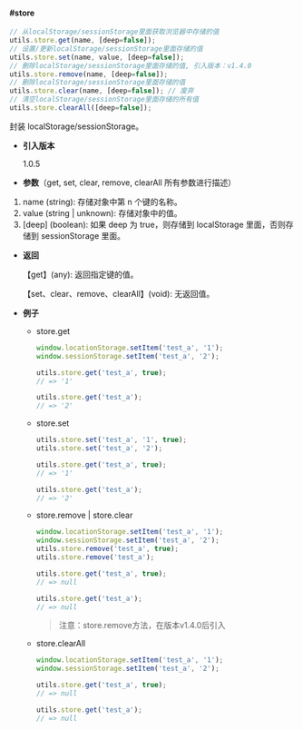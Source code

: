 #### #store

```javascript
// 从localStorage/sessionStorage里面获取浏览器中存储的值
utils.store.get(name, [deep=false]);
// 设置/更新localStorage/sessionStorage里面存储的值
utils.store.set(name, value, [deep=false]);
// 删除localStorage/sessionStorage里面存储的值, 引入版本：v1.4.0
utils.store.remove(name, [deep=false]);
// 删除localStorage/sessionStorage里面存储的值
utils.store.clear(name, [deep=false]); // 废弃
// 清空localStorage/sessionStorage里面存储的所有值
utils.store.clearAll([deep=false]);
```

封装 localStorage/sessionStorage。

- **引入版本**

    1.0.5

- **参数**（get, set, clear, remove, clearAll 所有参数进行描述）

1. name (string): 存储对象中第 n 个键的名称。
2. value (string | unknown): 存储对象中的值。
3. [deep] (boolean): 如果 deep 为 true，则存储到 localStorage 里面，否则存储到 sessionStorage 里面。

- **返回**

    【get】(any): 返回指定键的值。

    【set、clear、remove、clearAll】(void): 无返回值。

- **例子**

    - store.get

        ```javascript
        window.locationStorage.setItem('test_a', '1');
        window.sessionStorage.setItem('test_a', '2');

        utils.store.get('test_a', true);
        // => '1'

        utils.store.get('test_a');
        // => '2'
        ```

    - store.set

        ```javascript
        utils.store.set('test_a', '1', true);
        utils.store.set('test_a', '2');

        utils.store.get('test_a', true);
        // => '1'

        utils.store.get('test_a');
        // => '2'
        ```

    - store.remove | store.clear

        ```javascript
        window.locationStorage.setItem('test_a', '1');
        window.sessionStorage.setItem('test_a', '2');
        utils.store.remove('test_a', true);
        utils.store.remove('test_a');

        utils.store.get('test_a', true);
        // => null

        utils.store.get('test_a');
        // => null
        ```

        > 注意：store.remove方法，在版本v1.4.0后引入

    - store.clearAll

        ```javascript
        window.locationStorage.setItem('test_a', '1');
        window.sessionStorage.setItem('test_a', '2');

        utils.store.get('test_a', true);
        // => null

        utils.store.get('test_a');
        // => null
        ```
